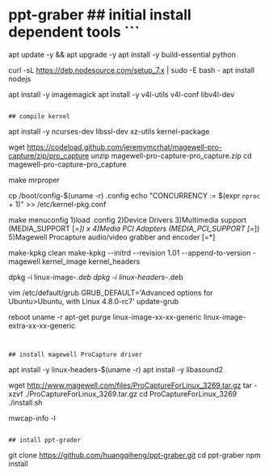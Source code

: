 # ppt-graber ## initial install dependent tools ```
apt update -y && apt upgrade -y
apt install -y build-essential python

curl -sL https://deb.nodesource.com/setup_7.x | sudo -E bash -
apt install nodejs

apt install -y imagemagick
apt install -y v4l-utils v4l-conf libv4l-dev


```

## compile kernel

```
apt install -y ncurses-dev libssl-dev xz-utils kernel-package

wget https://codeload.github.com/jeremymcrhat/magewell-pro-capture/zip/pro_capture
unzip magewell-pro-capture-pro_capture.zip 
cd magewell-pro-capture-pro_capture

make mrproper

cp /boot/config-$(uname -r) .config
echo "CONCURRENCY := $(expr `nproc` + 1)" >> /etc/kernel-pkg.conf

make menuconfig
	1)load .config
	2)Device Drivers
	3)Multimedia support (MEDIA_SUPPORT [=*])                                                                                           x
	4)Media PCI Adapters (MEDIA_PCI_SUPPORT [=*]) 
	5)Magewell Procapture audio/video grabber and encoder [=*]

make-kpkg clean
make-kpkg --initrd --revision 1.01 --append-to-version -magewell kernel_image kernel_headers

dpkg -i linux-image-*.deb
dpkg -i linux-headers-*.deb

vim /etc/default/grub
GRUB_DEFAULT='Advanced options for Ubuntu>Ubuntu, with Linux 4.8.0-rc7'
update-grub

reboot
uname -r
apt-get purge linux-image-xx-xx-generic linux-image-extra-xx-xx-generic
```


## install magewell ProCapture driver

```
apt install -y linux-headers-$(uname -r)
apt install -y libasound2

wget http://www.magewell.com/files/ProCaptureForLinux_3269.tar.gz
tar -xzvf ./ProCaptureForLinux_3269.tar.gz
cd ProCaptureForLinux_3269
./install.sh

mwcap-info -l
```

## intall ppt-grader

```
git clone https://github.com/huangqiheng/ppt-graber.git
cd ppt-graber
npm install

```

